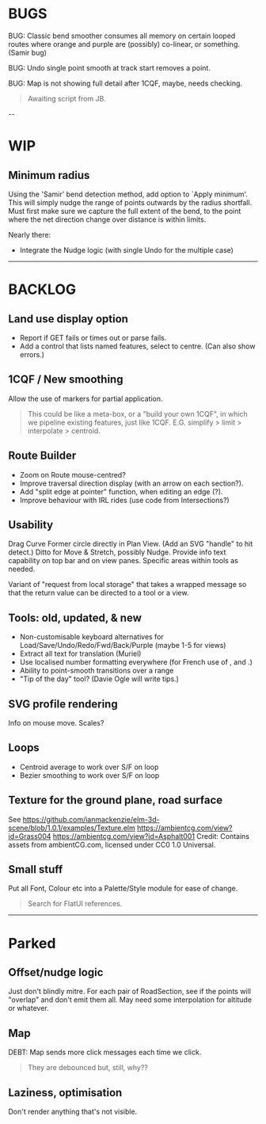
# BUGS

BUG: Classic bend smoother consumes all memory on certain looped routes where
     orange and purple are (possibly) co-linear, or something. (Samir bug)

BUG: Undo single point smooth at track start removes a point.

BUG: Map is not showing full detail after 1CQF, maybe, needs checking.
> Awaiting script from JB.

--

# WIP

## Minimum radius

Using the 'Samir' bend detection method, add option to `Apply minimum'.
This will simply nudge the range of points outwards by the radius shortfall.
Must first make sure we capture the full extent of the bend, to the point where
the net direction change over distance is within limits.

Nearly there:
- Integrate the Nudge logic (with single Undo for the multiple case)

---

# BACKLOG

## Land use display option

- Report if GET fails or times out or parse fails.
- Add a control that lists named features, select to centre. (Can also show errors.)

## 1CQF / New smoothing

Allow the use of markers for partial application.
> This could be like a meta-box, or a "build your own 1CQF", in which
> we pipeline existing features, just like 1CQF.
> E.G. simplify > limit > interpolate > centroid.

## Route Builder

- Zoom on Route mouse-centred?
- Improve traversal direction display (with an arrow on each section?).
- Add "split edge at pointer" function, when editing an edge (?).
- Improve behaviour with IRL rides (use code from Intersections?)

## Usability

Drag Curve Former circle directly in Plan View. (Add an SVG "handle" to hit detect.)
Ditto for Move & Stretch, possibly Nudge.
Provide info text capability on top bar and on view panes.
Specific areas within tools as needed.

Variant of "request from local storage" that takes a wrapped message so that the return value
can be directed to a tool or a view.

## Tools: old, updated, & new

- Non-customisable keyboard alternatives for Load/Save/Undo/Redo/Fwd/Back/Purple (maybe 1-5 for views)
- Extract all text for translation (Muriel)
- Use localised number formatting everywhere (for French use of , and .)
- Ability to point-smooth transitions over a range
- "Tip of the day" tool? (Davie Ogle will write tips.)

## SVG profile rendering

Info on mouse move.
Scales?

## Loops

- Centroid average to work over S/F on loop
- Bezier smoothing to work over S/F on loop

## Texture for the ground plane, road surface

See https://github.com/ianmackenzie/elm-3d-scene/blob/1.0.1/examples/Texture.elm
https://ambientcg.com/view?id=Grass004
https://ambientcg.com/view?id=Asphalt001
Credit: Contains assets from ambientCG.com, licensed under CC0 1.0 Universal.

## Small stuff

Put all Font, Colour etc into a Palette/Style module for ease of change.
> Search for FlatUI references.
 
---

# Parked

## Offset/nudge logic

Just don't blindly mitre. For each pair of RoadSection, see if the points will
"overlap" and don't emit them all. May need some interpolation for altitude or whatever.

## Map

DEBT: Map sends more click messages each time we click.
> They are debounced but, still, why??

## Laziness, optimisation

Don't render anything that's not visible.

